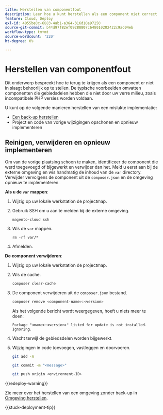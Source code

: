 ```yaml
---
title: Herstellen van componentfout
description: Leer hoe u kunt herstellen als een component niet correct wordt geïmplementeerd in Adobe Commerce op de cloudinfrastructuur.
feature: Cloud, Deploy
exl-id: 4855be0c-6883-4ab1-a364-316d10e97250
source-git-commit: b44d97f82ef09288807c648010202422c9ac04eb
workflow-type: tm+mt
source-wordcount: '220'
ht-degree: 0%

---
```


# Herstellen van componentfout

Dit onderwerp bespreekt hoe te terug te krijgen als een component er niet in slaagt behoorlijk op te stellen. De typische voorbeelden omvatten componenten die gebiedsdelen hebben die niet door uw verre milieu, zoals incompatibele PHP versies worden voldaan.

U kunt op de volgende manieren herstellen van een mislukte implementatie:

- [Een back-up herstellen](../storage/snapshots.md#restore-a-snapshot)
- Project en code van vorige wijzigingen opschonen en opnieuw implementeren

## Reinigen, verwijderen en opnieuw implementeren

Om van de vorige plaatsing schoon te maken, identificeer de component die werd toegevoegd of bijgewerkt en verwijder dan het. Meld u eerst aan bij de externe omgeving en wis handmatig de inhoud van de `var` directory. Verwijder vervolgens de component uit de `composer.json` en de omgeving opnieuw te implementeren.

**Als u de `var` mappen**:

1. Wijzig op uw lokale werkstation de projectmap.

1. Gebruik SSH om u aan te melden bij de externe omgeving.

   ```bash
   magento-cloud ssh
   ```

1. Wis de `var` mappen.

   ```shell
   rm -rf var/*
   ```

1. Afmelden.

**De component verwijderen**:

1. Wijzig op uw lokale werkstation de projectmap.

1. Wis de cache.

   ```bash
   composer clear-cache
   ```

1. De component verwijderen uit de `composer.json` bestand.

   ```bash
   composer remove <component-name>:<version>
   ```

   Als het volgende bericht wordt weergegeven, hoeft u niets meer te doen:

   ```terminal
   Package "<name>:<version>" listed for update is not installed. Ignoring.
   ```

1. Wacht terwijl de gebiedsdelen worden bijgewerkt.

1. Wijzigingen in code toevoegen, vastleggen en doorvoeren.

   ```bash
   git add -A
   ```

   ```bash
   git commit -m "<message>"
   ```

   ```bash
   git push origin <environment-ID>
   ```

{{redeploy-warning}}

Zie meer over het herstellen van een omgeving zonder back-up in [Omgeving herstellen](../development/restore-environment.md).

{{stuck-deployment-tip}}
